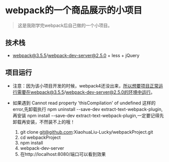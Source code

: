 # webpack的一个商品展示的小项目

> 这是我刚学完webpack后自己做的一个小项目。


## 技术栈

- webpack@3.5.5/webpack-dev-server@2.5.0 + less + jQuery


## 项目运行

- 注意：因为该小项目开发的时候，webpack4还没出来，所以想要项目正常运行需要在webpack@3.5.5/webpack-dev-server@2.5.0的环境中运行。
- 如果遇到 Cannot read property 'thisCompilation' of undefined 这样的error,先卸载执行 npm uninstall --save-dev extract-text-webpack-plugin,再安装 npm install --save-dev extract-text-webpack-plugin,一定要记得先卸载再安装，不然装不上的哦！


  1. git clone git@github.com:XiaohuaLiu-Lucky/webpackProject.git
  2. cd webpackProject
  3. npm install
  4. webpack-dev-server
  5. 在http://localhost:8080/端口可以看到效果
